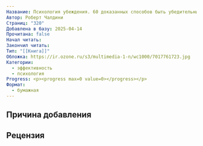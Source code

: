 ```yaml
---
Название: Психология убеждения. 60 доказанных способов быть убедительным
Автор: Роберт Чалдини
Страниц: "320"
Добавлена в базу: 2025-04-14
Прочитана: false
Начал читать: 
Закончил читать: 
Тип: "[[Книга]]"
Обложка: https://ir.ozone.ru/s3/multimedia-1-n/wc1000/7017761723.jpg
Категории:
  - эффективность
  - психология
Progress: <p><progress max=0 value=0></progress></p>
Формат:
  - бумажная
---
```

## Причина добавления


## Рецензия

